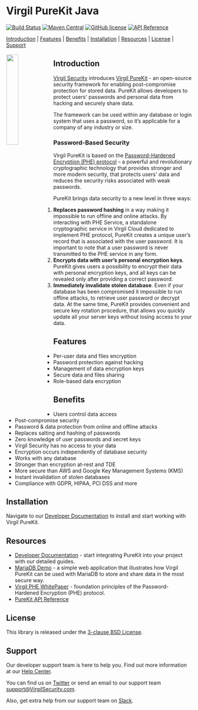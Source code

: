 # Virgil PureKit Java

[![Build Status](https://travis-ci.com/VirgilSecurity/virgil-purekit-java.svg?branch=master)](https://travis-ci.com/VirgilSecurity/virgil-purekit-java)
[![Maven Central](https://maven-badges.herokuapp.com/maven-central/com.virgilsecurity/purekit/badge.svg)](https://maven-badges.herokuapp.com/maven-central/com.virgilsecurity/purekit)
[![GitHub license](https://img.shields.io/badge/license-BSD%203--Clause-blue.svg)](https://github.com/VirgilSecurity/virgil/blob/master/LICENSE)
[![API Reference](https://img.shields.io/badge/API%20reference-purekit--java-green)](https://virgilsecurity.github.io/virgil-purekit-java/)

[Introduction](#introduction) | [Features](#features)  | [Benefits](#benefits) | [Installation](#installation) | [Resources](#resources) | [License](#license) | [Support](#support)

<img src="https://cdn.virgilsecurity.com/assets/images/github/logos/purekit/PureKit.png" width="25%" align="left" hspace="1" vspace="3">

## Introduction
</a>[Virgil Security](https://virgilsecurity.com) introduces [Virgil PureKit](https://developer.virgilsecurity.com/docs/purekit/) - an open-source security framework for enabling post-compromise protection for stored data. PureKit allows developers to protect users' passwords and personal data from hacking and securely share data.

The framework can be used within any database or login system that uses a password, so it’s applicable for a company of any industry or size.

### Password-Based Security

Virgil PureKit is based on the [Password-Hardened Encryption (PHE) protocol](https://virgilsecurity.com/wp-content/uploads/2018/11/PHE-Whitepaper-2018.pdf) – a powerful and revolutionary cryptographic technology that provides stronger and more modern security, that protects users' data and reduces the security risks associated with weak passwords.

PureKit brings data security to a new level in three ways:
1. **Replaces password hashing** in a way making it impossible to run offline and online attacks. By interacting with PHE Service, a standalone cryptographic service in Virgil Cloud dedicated to implement  PHE protocol, PureKit creates a unique user’s record that is associated with the user password. It is important to note that a user password is never transmitted to the PHE service in any form.
2. **Encrypts data with user’s personal encryption keys**. PureKit gives users a possibility to encrypt their data with personal encryption keys, and all keys can be revealed only after providing a correct password.
3. **Immediately invalidate stolen database**. Even if your database has been compromised it impossible to run offline attacks, to retrieve user password or decrypt data. At the same time, PureKit provides convenient and secure key rotation procedure, that allows you quickly update all your server keys without losing access to your data.

## Features

- Per-user data and files encryption
- Password protection against hacking
- Management of data encryption keys 
- Secure data and files sharing
- Role-based data encryption


## Benefits

- Users control data access
- Post-compromise security
- Password & data protection from online and offline attacks
- Replaces salting and hashing of passwords
- Zero knowledge of user passwords and secret keys
- Virgil Security has no access to your data
- Encryption occurs independently of database security
- Works with any database
- Stronger than encryption at-rest and TDE
- More secure than AWS and Google Key Management Systems (KMS)
- Instant invalidation of stolen databases
- Compliance with GDPR, HIPAA, PCI DSS and more

## Installation

Navigate to our [Developer Documentation](https://developer.virgilsecurity.com/docs/purekit) to install and start working with Virgil PureKit.

## Resources
- [Developer Documentation](https://developer.virgilsecurity.com/docs/purekit) - start integrating PureKit into your project with our detailed guides.
- [MariaDB Demo](https://github.com/VirgilSecurity/virgil-mariadb-demo) - a simple web application that illustrates how Virgil PureKit can be used with MariaDB to store and share data in the most secure way.
- [Virgil PHE WhitePaper](https://virgilsecurity.com/wp-content/uploads/2018/11/PHE-Whitepaper-2018.pdf) - foundation principles of the Password-Hardened Encryption (PHE) protocol.
- [PureKit API Reference](https://virgilsecurity.github.io/virgil-purekit-java/)


## License
This library is released under the [3-clause BSD License](LICENSE).

## Support
Our developer support team is here to help you. Find out more information at our [Help Center](https://help.virgilsecurity.com/).

You can find us on [Twitter](https://twitter.com/VirgilSecurity) or send an email to our support team support@VirgilSecurity.com.

Also, get extra help from our support team on [Slack](https://virgilsecurity.com/join-community).
